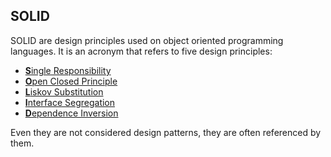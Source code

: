 ## SOLID

SOLID are design principles used on object oriented programming languages.  It is an acronym that refers to five design principles:

- [**S**ingle Responsibility](/solid/single-responsibility/README.md)
- [**O**pen Closed Principle](/solid/open-closed/README.md)
- [**L**iskov Substitution]()
- [**I**nterface Segregation]()
- [**D**ependence Inversion]()

Even they are not considered design patterns, they are often referenced by them. 